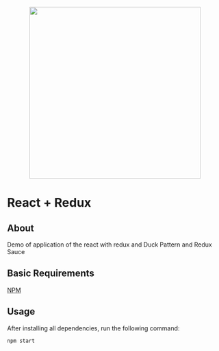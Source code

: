 <p align="center">
	<img src="https://camo.githubusercontent.com/8e14ab6f6c4539c74e8ad926ff05173474250c4e/68747470733a2f2f7777772e62617074697374652d646f6e6175782e66722f72656163742d72656475782d636f6e636570742f72656163742d72656475782e706e67" width="400" />
</p>

# React + Redux

## About

Demo of application of the react with redux and Duck Pattern and Redux Sauce

## Basic Requirements

[NPM](https://www.npmjs.com/)

## Usage

After installing all dependencies, run the following command:

`npm start`
